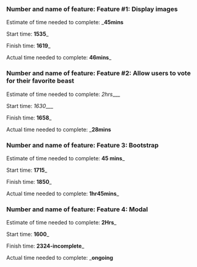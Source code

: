 ### Number and name of feature: Feature #1: Display images

Estimate of time needed to complete: ___45mins__

Start time: __1535___

Finish time: __1619___

Actual time needed to complete: __46mins___

### Number and name of feature: Feature #2: Allow users to vote for their favorite beast

Estimate of time needed to complete: _2hrs____

Start time: _1630____

Finish time: __1658___

Actual time needed to complete: ___28mins__

### Number and name of feature: Feature 3: Bootstrap

Estimate of time needed to complete: __45 mins___

Start time: __1715___

Finish time: __1850___

Actual time needed to complete: __1hr45mins___

### Number and name of feature: Feature 4: Modal

Estimate of time needed to complete: __2Hrs___

Start time: __1600___

Finish time: __2324-incomplete___

Actual time needed to complete: ___ongoing__
